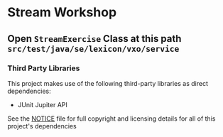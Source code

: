 # Stream Workshop

## Open ``StreamExercise`` Class at this path ``src/test/java/se/lexicon/vxo/service``

### Third Party Libraries
This project makes use of the following third-party libraries as direct dependencies:
- JUnit Jupiter API

See the [NOTICE](NOTICE) file for full copyright and licensing details for all
of this project's dependencies